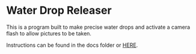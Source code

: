 # Water Drop Releaser
This is a program built to make precise water drops and
activate a camera flash to allow pictures to be taken.

Instructions can be found in the docs folder or [HERE](https://enchant97.github.io/python-water-drop-releaser/).
